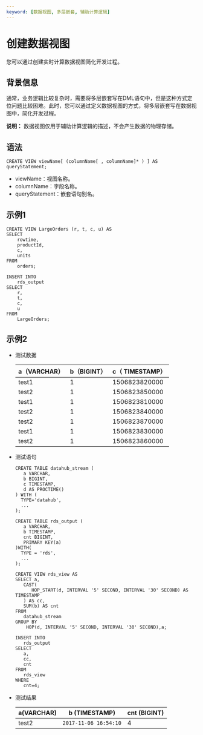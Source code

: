 ```yaml
---
keyword: [数据视图, 多层嵌套, 辅助计算逻辑]
---
```


# 创建数据视图

您可以通过创建实时计算数据视图简化开发过程。

## 背景信息

通常，业务逻辑比较复杂时，需要将多层嵌套写在DML语句中，但是这种方式定位问题比较困难。此时，您可以通过定义数据视图的方式，将多层嵌套写在数据视图中，简化开发过程。

**说明：** 数据视图仅用于辅助计算逻辑的描述，不会产生数据的物理存储。

## 语法

```
CREATE VIEW viewName[ (columnName[ , columnName]* ) ] AS queryStatement;
```

-   viewName：视图名称。
-   columnName：字段名称。
-   queryStatement：嵌套语句别名。

## 示例1

```
CREATE VIEW LargeOrders (r, t, c, u) AS
SELECT
    rowtime,
    productId,
    c,
    units
FROM
    orders;

INSERT INTO
    rds_output
SELECT
    r,
    t,
    c,
    u
FROM
    LargeOrders;
```

## 示例2

-   测试数据

    |a（VARCHAR）|b（BIGINT）|c（ TIMESTAMP）|
    |----------|---------|-------------|
    |test1|1|1506823820000|
    |test2|1|1506823850000|
    |test1|1|1506823810000|
    |test2|1|1506823840000|
    |test2|1|1506823870000|
    |test1|1|1506823830000|
    |test2|1|1506823860000|

-   测试语句

    ```
    CREATE TABLE datahub_stream (
       a VARCHAR,
       b BIGINT,
       c TIMESTAMP,
       d AS PROCTIME()
    ) WITH (
      TYPE='datahub',
      ...
    );
    
    CREATE TABLE rds_output (
       a VARCHAR,
       b TIMESTAMP, 
       cnt BIGINT,
       PRIMARY KEY(a)
    )WITH(
      TYPE = 'rds',
      ...
    );
    
    CREATE VIEW rds_view AS
    SELECT a, 
       CAST(
          HOP_START(d, INTERVAL '5' SECOND, INTERVAL '30' SECOND) AS TIMESTAMP
       ) AS cc, 
       SUM(b) AS cnt
    FROM 
       datahub_stream 
    GROUP BY
        HOP(d, INTERVAL '5' SECOND, INTERVAL '30' SECOND),a;
    
    INSERT INTO 
       rds_output
    SELECT
       a,
       cc,
       cnt
    FROM 
       rds_view
    WHERE 
       cnt=4;
    ```

-   测试结果

    |a\(VARCHAR\)|b \(TIMESTAMP\)|cnt \(BIGINT\)|
    |------------|---------------|--------------|
    |test2|`2017-11-06 16:54:10`|4|


